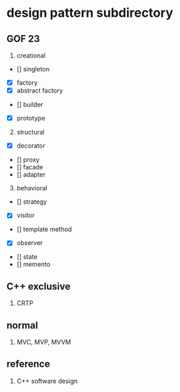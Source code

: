 # design pattern subdirectory

## GOF 23

1. creational

- [] singleton
- [x] factory
- [x] abstract factory
- [] builder
- [x] prototype

2. structural

- [x] decorator
- [] proxy
- [] facade
- [] adapter

3. behavioral

- [] strategy
- [x] visitor
- [] template method
- [x] observer
- [] state
- [] memento

## C++ exclusive

1. CRTP

## normal

1. MVC, MVP, MVVM

## reference

1. C++ software design
